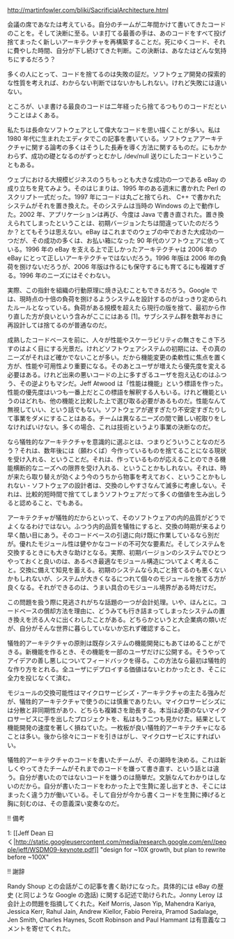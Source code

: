 http://martinfowler.com/bliki/SacrificialArchitecture.html


会議の席であなたは考えている。自分のチームが二年間かけて書いてきたコードのことを。そして決断に至る。いま打てる最善の手は、あのコードをすべて投げ捨てまったく新しいアーキテクチャを再構築することだ。死にゆくコード、それに費やした時間、自分が下し続けてきた判断。この決断は、あなたはどんな気持ちにするだろう？

多くの人にとって、コードを捨てるのは失敗の証だ。ソフトウェア開発の探索的な性質を考えれば、わからない判断ではないかもしれない。けれど失敗には違いない。

ところが、いま書ける最良のコードは二年経ったら捨てるつもりのコードだということはよくある。

私たちは長命なソフトウェアとして偉大なコードを思い描くことが多い。私は 1980 年代に生まれたエディタでこの記事を書いている。ソフトウェアアーキテクチャに関する論考の多くはそうした長寿を導く方法に関するものだ。にもかかわらず、成功の礎となるのがずっとむかし /dev/null 送りにしたコードということもある。

ウェブにおける大規模ビジネスのうちもっとも大きな成功の一つである eBay の成り立ちを見てみよう。そのはじまりは、1995 年のある週末に書かれた Perl のスクリプト一式だった。1997 年にコードは丸ごと捨てられ、 C++ で書かれたシステムがそれを置き換えた。そのシステムは当時の Windows の上で動作した。2002 年、アプリケーションは再び、今度は Java で書き直された。置き換えられてしまったということは、初期バージョンたちは間違っていたのだろうか？とてもそうは思えない。eBay はこれまでのウェブの中でおきた大成功の一つだが、その成功の多くは、お払い箱になった 90 年代のソフトウェアに依っている。1996 年の eBay を支える上で正しかったアーキテクチャは 2006 年の eBay にとって正しいアーキテクチャではないだろう。1996 年版は 2006 年の負荷を捌けないだろうが、2006 年版は作るにも保守するにも育てるにも複雑すぎる。1996 年のニーズにはそぐわない。

実際、この指針を組織の行動原理に焼き込むこともできるだろう。Google では、現時点の十倍の負荷を捌けるようシステムを設計するのがはっきり定められたルールとなっている。負荷がある規模を超えたら現行の版を捨て、最初から作り直した方が良いという含みがここにはある [1]。サブシステム群を数年おきに再設計しては捨てるのが普通なのだ。

成熟したコードベースを前に、人々が性能やスケーラビリティの無さをこき下ろすのはよく目にする光景だ。けれどソフトウェアシステムの初期には、その真のニーズがそれほど確かでないことが多い。だから機能変更の柔軟性に焦点を置く方が、性能や可用性より重要になる。そのあとユーザが増えたら優先度を変える必要はある。けれど出来の悪いコードの上に多すぎるユーザを抱え込むのはふつう、その逆よりもマシだ。Jeff Atwood は「性能は機能」という標語を作った。性能の優先度はいつも一番上だとこの標語を解釈する人もいる。けれど機能というのはどれも、他の機能と比較した上で選び取る必要があるものだ。性能なんて無視していい、という話でもない。ソフトウェアが遅すぎたり不安定すぎたりして事業をダメにすることはある。チームは異なるニーズの間で難しい舵取りをしなければいけない。多くの場合、これは技術というより事業の決断なのだ。

なら犠牲的なアーキテクチャを意識的に選ぶとは、つまりどういうことなのだろう？それは、数年後には（願わくば）今作っているものを捨てることになる現状を受け入れる、ということだ。それは、作っているものが応えることのできる機能横断的なニーズへの限界を受け入れる、ということかもしれない。それは、時が来たら取り替えが効くよう今のうちから物事を考えておく、ということかもしれない - ソフトウェアの設計者は、交換のしやすさなんて滅多に考慮しない。それは、比較的短時間で捨ててしまうソフトウェアだって多くの価値を生み出しうると認めること、でもある。

アーキテクチャが犠牲的だからといって、そのソフトウェアの内的品質がどうでよくなるわけではない。ふつう内的品質を犠牲にすると、交換の時期が来るより早く酷い目にあう。そのコードベースの引退に向け既に作業しているなら別だが。優れたモジュール性は健やかなコードの不可欠な要素だ。そしてシステムを交換するときにも大きな助けとなる。実際、初期バージョンのシステムでひとつやっておくと良いのは、あるべき最適なモジュール構造についてよく考えること。交換に備えて知見を蓄える。初期のシステムなら丸ごと捨てるのも悪くないかもしれないが、システムが大きくなるにつれて個々のモジュールを捨てる方が良くなる。それができるのは、うまい具合のモジュール境界がある時だけだ。

この問題を扱う際に見逃されがちな話題の一つが会計処理。いや、ほんとに。コードベースの償却方法を理由に、どうみても行き詰まってしまったシステムの置き換えを渋る人々に出くわしたことがある。どちらかというと大企業病の類いだが、自分がそんな世界に暮らしていないか忘れず確認すること。

犠牲的アーキテクチャの原則は既存システムの機能開発にもあてはめることができる。新機能を作るとき、その機能を一部のユーザだけに公開する。そうやってアイデアの善し悪しについてフィードバックを得る。この方法なら最初は犠牲的な作り方をとれる。全ユーザにデプロイする価値はないとわかったとき、そこに全力を投じなくて済む。

モジュールの交換可能性はマイクロサービシズ・アーキテクチャの主たる強みだが、犠牲的アーキテクチャで使うのには慎重でありたい。マイクロサービシズには分散と非同期性があり、どちらも複雑さを助長する。本当は必要のないマイクロサービスに手を出したプロジェクトを、私はもう二つも見かけた。結果として機能開発の速度を著しく損ねていた。一枚板が良い犠牲的アーキテクチャになることは多い。後から徐々にコードを引きはがし、マイクロサービスにすればいい。

犠牲的アーキテクチャのコードを書いたチームが、その潮時を決める。これは新しくやってきたチームがそれまでのコードを嫌って書き直す、という話とは違う。自分が書いたのではないコードを嫌うのは簡単だ。文脈なんてわかりはしないのだから。自分が書いたコードをわかった上で生贄に差し出すとき、そこにはまったく違う力が働いている。そして自分が今から書くコードを生贄に捧げると胸に刻むのは、その意義深い変奏なのだ。

!! 備考

1: [[Jeff Dean 曰く|http://static.googleusercontent.com/media/research.google.com/en//people/jeff/WSDM09-keynote.pdf]] "design for ~10X growth, but plan to rewrite before ~100X"


!! 謝辞

Randy Shoup との会話がこの記事を書く助けになった。具体的には eBay の歴史 (と同じような Google の逸話) に関する記述で助けられた。Jonny Leroy は会計上の問題を指摘してくれた。Keif Morris, Jason Yip, Mahendra Kariya, Jessica Kerr, Rahul Jain, Andrew Kiellor, Fabio Pereira, Pramod Sadalage, Jen Smith, Charles Haynes, Scott Robinson and Paul Hammant は有意義なコメントを寄せてくれた。

